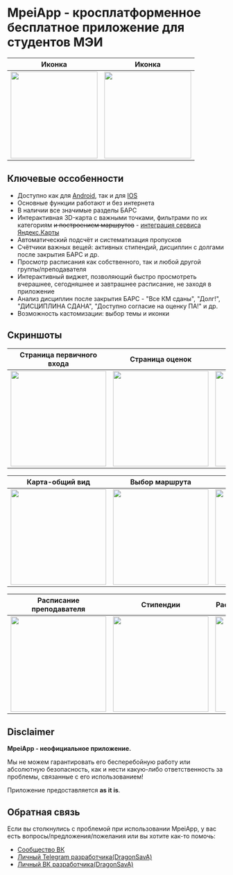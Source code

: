 # MpeiApp - кросплатформенное бесплатное приложение для студентов МЭИ
Иконка | Иконка
--- | ---
<img src=https://github.com/TheKeeroll/MpeiApp-Public/blob/main/assets/icons/dragons/playstore.png width=200/> | <img src=https://github.com/TheKeeroll/MpeiApp-Public/blob/main/assets/icons/cool/playstore.png width=200/>

## Ключевые оссобенности
- Доступно как для [Android](https://play.google.com/store/apps/details?id=com.mpeiapp), так и для [IOS](https://apps.apple.com/ru/app/mpeiapp/id1618910681)
- Основные функции работают и без интернета
- В наличии все значимые разделы БАРС
- Интерактивная 3D-карта с важными точками, фильтрами по их категориям <strike>и построением маршрутов</strike> - [интеграция сервиса Яндекс.Карты](https://github.com/volga-volga/react-native-yamap)
- Автоматический подсчёт и систематизация пропусков
- Счётчики важных вещей: активных стипендий, дисциплин с долгами после закрытия БАРС и др.
- Просмотр расписания как собственного, так и любой другой группы/преподавателя
- Интерактивный виджет, позволяющий быстро просмотреть вчерашнее, сегодняшнее и завтрашнее расписание, не заходя в приложение 
- Анализ дисциплин после закрытия БАРС - "Все КМ сданы", "Долг!", "ДИСЦИПЛИНА СДАНА", "Доступно согласие на оценку ПА!" и др.
- Возможность кастомизации: выбор темы и иконки

## Скриншоты
Страница первичного входа | Страница оценок | Выбор раздела БАРС | Страница пропусков
--- | --- | --- | ---
<img src=https://github.com/TheKeeroll/MpeiApp-Public/assets/77333497/083e8333-f820-4910-b82d-a1477547d051 width=220/> | <img src=https://github.com/TheKeeroll/MpeiApp-Public/assets/77333497/2a300c69-4e2d-428b-82db-7eac4ccb26fe width=220/> | <img src=https://github.com/TheKeeroll/MpeiApp-Public/assets/77333497/51396534-5dbe-465f-ad56-806b1df74f25 width=220/> | <img src=https://github.com/TheKeeroll/MpeiApp-Public/assets/77333497/fa5192d3-fa9d-48a4-9711-1f2d1cd69722 width=220/> 

Карта-общий вид | Выбор маршрута | Карта(светлая тема) | Категории(светлая тема)
--- | --- | --- | ---
<img src=https://github.com/TheKeeroll/MpeiApp-Public/assets/77333497/c8fe703f-38f0-42a9-b2fc-c13bc0f50768 width=220/> | <img src=https://github.com/TheKeeroll/MpeiApp-Public/assets/77333497/e35e9366-17f6-47c4-aee7-4e1ddd65b270 width=220/> | <img src=https://github.com/TheKeeroll/MpeiApp-Public/assets/77333497/8ae7685d-d243-4f39-ac63-dc6be1ff613b width=220/> | <img src=https://github.com/TheKeeroll/MpeiApp-Public/assets/77333497/9305924b-87f8-43c1-99c4-6a2b7640eec3 width=220/>

Расписание преподавателя | Стипендии | Расписание(светлая тема) | ЗК(светлая тема)
--- | --- | --- | ---
<img src=https://github.com/TheKeeroll/MpeiApp-Public/assets/77333497/23f441b5-220a-4d1b-9746-8c90d9ba7a57 width=220/> | <img src=https://github.com/TheKeeroll/MpeiApp-Public/assets/77333497/de41b23a-5fe0-4504-975e-09fe5200a119 width=220/> | <img src=https://github.com/TheKeeroll/MpeiApp-Public/assets/77333497/77c88d60-33d8-42a5-b8ba-577bf54fbe3b width=220/> | <img src=https://github.com/TheKeeroll/MpeiApp-Public/assets/77333497/8a98c4c4-51c8-4656-b974-ffa4bbfc0533 width=220/>

## Disclaimer
**MpeiApp - неофициальное приложение.**

Мы не можем гарантировать его бесперебойную работу или абсолютную безопасность, как и нести какую-либо ответственность за проблемы, связанные с его использованием!

Приложение предоставляется **as it is**.

## Обратная связь
Если вы столкнулись с проблемой при использовании MpeiApp, у вас есть вопросы/предложения/пожелания или вы хотите как-то помочь:
- [Сообщество ВК](https://vk.com/mpeiapp)
- [Личный Telegram разработчика(DragonSavA)](https://t.me/DragonSavA)
- [Личный ВК разработчика(DragonSavA)](https://vk.com/dragonsava)
